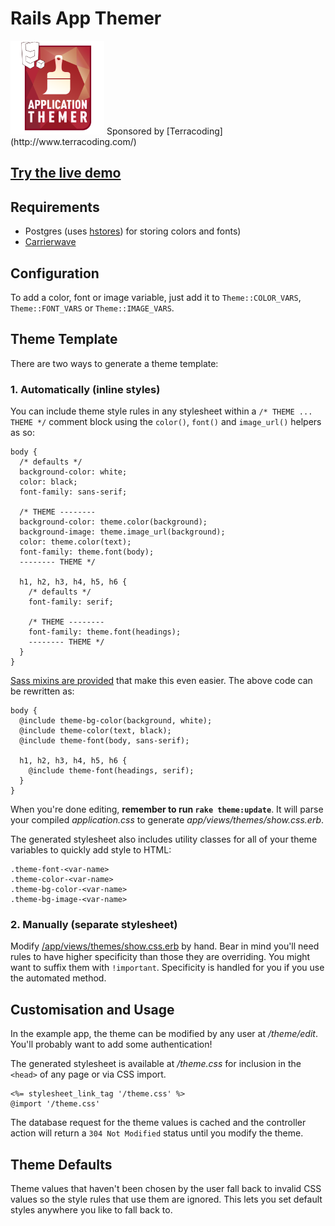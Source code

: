 # Rails App Themer

<img src="https://raw.githubusercontent.com/samrayner/rails-app-themer/master/app/assets/images/rails-app-themer.png" width="150" />
Sponsored by [Terracoding](http://www.terracoding.com/)

## [Try the live demo][demo]

## Requirements

- Postgres (uses [hstores][]) for storing colors and fonts)
- [Carrierwave][]

## Configuration

To add a color, font or image variable, just add it to `Theme::COLOR_VARS`, `Theme::FONT_VARS` or `Theme::IMAGE_VARS`.

## Theme Template

There are two ways to generate a theme template:

### 1. Automatically (inline styles)

You can include theme style rules in any stylesheet within a `/* THEME ... THEME */` comment block using the `color()`, `font()` and `image_url()` helpers as so:

```
body {
  /* defaults */
  background-color: white;
  color: black;
  font-family: sans-serif;

  /* THEME --------
  background-color: theme.color(background);
  background-image: theme.image_url(background);
  color: theme.color(text);
  font-family: theme.font(body);
  -------- THEME */

  h1, h2, h3, h4, h5, h6 {
    /* defaults */
    font-family: serif;

    /* THEME --------
    font-family: theme.font(headings);
    -------- THEME */
  }
}
```

[Sass mixins are provided][mixins] that make this even easier. The above code can be rewritten as:

```
body {
  @include theme-bg-color(background, white);
  @include theme-color(text, black);
  @include theme-font(body, sans-serif);

  h1, h2, h3, h4, h5, h6 {
    @include theme-font(headings, serif);
  }
}
```

When you're done editing, **remember to run `rake theme:update`**. It will parse your compiled _application.css_ to generate _app/views/themes/show.css.erb_.

The generated stylesheet also includes utility classes for all of your theme variables to quickly add style to HTML:

```
.theme-font-<var-name>
.theme-color-<var-name>
.theme-bg-color-<var-name>
.theme-bg-image-<var-name>
```

### 2. Manually (separate stylesheet)

Modify [/app/views/themes/show.css.erb][show] by hand. Bear in mind you'll need rules to have higher specificity than those they are overriding. You might want to suffix them with `!important`. Specificity is handled for you if you use the automated method.

## Customisation and Usage

In the example app, the theme can be modified by any user at _/theme/edit_. You'll probably want to add some authentication!

The generated stylesheet is available at _/theme.css_ for inclusion in the `<head>` of any page or via CSS import.

```
<%= stylesheet_link_tag '/theme.css' %>
@import '/theme.css'
```

The database request for the theme values is cached and the controller action will return a `304 Not Modified` status until you modify the theme.

## Theme Defaults

Theme values that haven't been chosen by the user fall back to invalid CSS values so the style rules that use them are ignored. This lets you set default styles anywhere you like to fall back to.

[demo]: http://app-themer.herokuapp.com/theme/edit
[hstores]: http://www.postgresql.org/docs/9.0/static/hstore.html
[Carrierwave]: https://github.com/carrierwaveuploader/carrierwave
[show]: https://github.com/samrayner/rails-app-themer/blob/master/app/views/themes/show.css.erb
[mixins]: https://github.com/samrayner/rails-app-themer/blob/master/app/assets/stylesheets/mixins.scss
